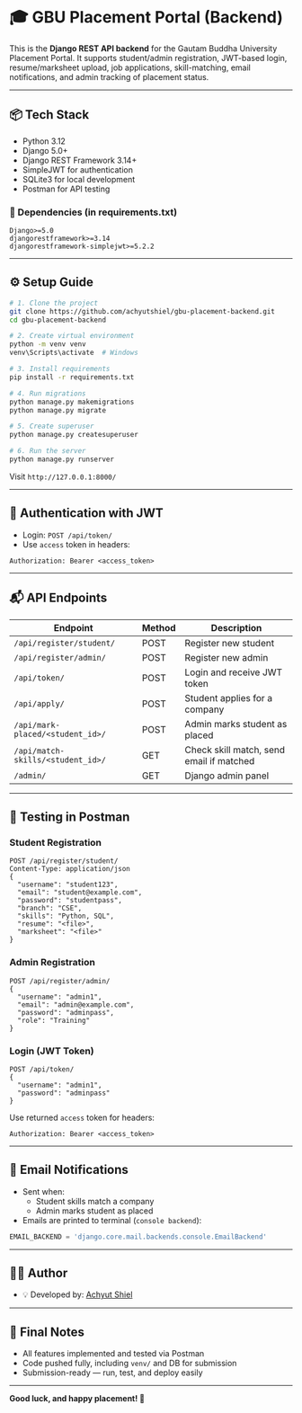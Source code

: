 # 🎓 GBU Placement Portal (Backend)

This is the **Django REST API backend** for the Gautam Buddha University Placement Portal. It supports student/admin registration, JWT-based login, resume/marksheet upload, job applications, skill-matching, email notifications, and admin tracking of placement status.

---

## 📦 Tech Stack

- Python 3.12
- Django 5.0+
- Django REST Framework 3.14+
- SimpleJWT for authentication
- SQLite3 for local development
- Postman for API testing

### 🔧 Dependencies (in requirements.txt)
```
Django>=5.0
djangorestframework>=3.14
djangorestframework-simplejwt>=5.2.2
```

---

## ⚙️ Setup Guide

```bash
# 1. Clone the project
git clone https://github.com/achyutshiel/gbu-placement-backend.git
cd gbu-placement-backend

# 2. Create virtual environment
python -m venv venv
venv\Scripts\activate  # Windows

# 3. Install requirements
pip install -r requirements.txt

# 4. Run migrations
python manage.py makemigrations
python manage.py migrate

# 5. Create superuser
python manage.py createsuperuser

# 6. Run the server
python manage.py runserver
```

Visit `http://127.0.0.1:8000/`

---

## 🔐 Authentication with JWT

- Login: `POST /api/token/`
- Use `access` token in headers:
```
Authorization: Bearer <access_token>
```

---

## 📬 API Endpoints

| Endpoint                           | Method | Description                                |
|------------------------------------|--------|--------------------------------------------|
| `/api/register/student/`           | POST   | Register new student                       |
| `/api/register/admin/`             | POST   | Register new admin                         |
| `/api/token/`                      | POST   | Login and receive JWT token                |
| `/api/apply/`                      | POST   | Student applies for a company              |
| `/api/mark-placed/<student_id>/`   | POST   | Admin marks student as placed              |
| `/api/match-skills/<student_id>/`  | GET    | Check skill match, send email if matched   |
| `/admin/`                          | GET    | Django admin panel                         |

---

## 🧪 Testing in Postman

### Student Registration
```
POST /api/register/student/
Content-Type: application/json
{
  "username": "student123",
  "email": "student@example.com",
  "password": "studentpass",
  "branch": "CSE",
  "skills": "Python, SQL",
  "resume": "<file>",
  "marksheet": "<file>"
}
```

### Admin Registration
```
POST /api/register/admin/
{
  "username": "admin1",
  "email": "admin@example.com",
  "password": "adminpass",
  "role": "Training"
}
```

### Login (JWT Token)
```
POST /api/token/
{
  "username": "admin1",
  "password": "adminpass"
}
```

Use returned `access` token for headers:
```
Authorization: Bearer <access_token>
```

---

## 📧 Email Notifications

- Sent when:
  - Student skills match a company
  - Admin marks student as placed
- Emails are printed to terminal (`console backend`):
```python
EMAIL_BACKEND = 'django.core.mail.backends.console.EmailBackend'
```

---

## 👨‍💼 Author

- 💡 Developed by: [Achyut Shiel](https://github.com/achyutshiel)

---

## 📌 Final Notes

- All features implemented and tested via Postman
- Code pushed fully, including `venv/` and DB for submission
- Submission-ready — run, test, and deploy easily

---

**Good luck, and happy placement! 🚀**

